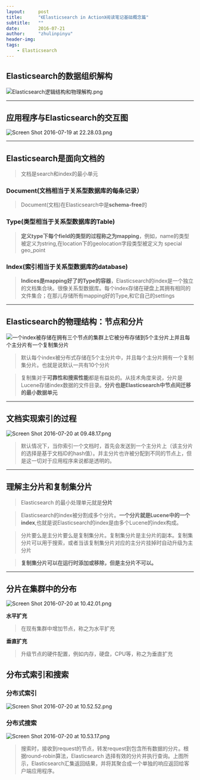 ```yaml
---
layout:     post
title:      "《Elasticsearch in Action》阅读笔记基础概念篇"
subtitle:   ""
date:       2016-07-21
author:     "zhulinpinyu"
header-img:
tags:
    - Elasticsearch
---
```



##  Elasticsearch的数据组织解构

![Elasticsearch逻辑结构和物理解构.png](/img/quiver-image-url/4F81258694777A4CD1C97F032E5A7AFE.png)

---

## 应用程序与Elasticsearch的交互图

![Screen Shot 2016-07-19 at 22.28.03.png](/img/quiver-image-url/9D884C8CE4648EC610D9A4FBEDF8187B.png)

---

## Elasticsearch是面向文档的
> 文档是search和index的最小单元

### Document(文档相当于关系型数据库的每条记录）
> Document(文档)在Elasticsearch中是**schema-free**的

### Type(类型相当于关系型数据库的Table)
> **定义type下每个field的类型的过程称之为mapping**，例如，name的类型被定义为string,在location下的geolocation字段类型被定义为 special geo_point

### Index(索引相当于关系型数据库的database)
>**Indices是mapping好了的Type的容器**，Elasticsearch的index是一个独立的文档集合块。很像关系型数据库。每个index存储在硬盘上其拥有相同的文件集合；在那儿存储所有mapping好的Type,和它自己的settings

---

## Elasticsearch的物理结构：节点和分片

![一个index被存储在拥有三个节点的集群上它被分布存储到5个主分片上并且每个主分片有一个复制集分片](/img/quiver-image-url/D6365F3B0930E3E7CF00C23EBC6503CC.png)

> 默认每个index被分布式存储在5个主分片中，并且每个主分片拥有一个复制集分片。也就是说默认一共有10个分片

> 复制集对于**可靠性和搜索性能**都是有益处的。从技术角度来说，分片是Lucene存储index数据的文件目录。**分片也是Elasticsearch中节点间迁移的最小数据单元**

---

## 文档实现索引的过程
![Screen Shot 2016-07-20 at 09.48.17.png](/img/quiver-image-url/7290EFEE1210C401F38B748B771112B8.png)

> 默认情况下，当你索引一个文档时，首先会发送到一个主分片上（该主分片的选择是基于文档ID的hash值）。并主分片也许被分配到不同的节点上，但是这一切对于应用程序来说都是透明的。

---

## 理解主分片和复制集分片

> Elasticsearch 的最小处理单元就是**分片**

> Elasticsearch的index被分割成多个分片。**一个分片就是Lucene中的一个index**,也就是说Elasticsearch的index是由多个Lucene的index构成。

> 分片要么是主分片要么是复制集分片。复制集分片是主分片的副本。复制集分片可以用于搜索，或者当该复制集分片对应的主分片挂掉时自动升级为主分片

> **复制集分片可以在运行时添加或移除，但是主分片不可以。**

---

## 分片在集群中的分布

![Screen Shot 2016-07-20 at 10.42.01.png](/img/quiver-image-url/4BE79334AE50AB28B865C571D3227D40.png)

**水平扩充**

>  在现有集群中增加节点，称之为水平扩充

**垂直扩充**

> 升级节点的硬件配置，例如内存，硬盘，CPU等，称之为垂直扩充

## 分布式索引和搜索

### 分布式索引
![Screen Shot 2016-07-20 at 10.52.52.png](/img/quiver-image-url/3464DBE65783F0E0ABAD4FA9968B08C4.png)

### 分布式搜索
![Screen Shot 2016-07-20 at 10.53.17.png](/img/quiver-image-url/63D80CF01D30EB0D0F73E96B057AA591.png)

> 搜索时，接收到request的节点，转发request到包含所有数据的分片。根据round-robin算法，Elasticsearch 选择有效的分片并执行查询。上图所示，Elasticsearch汇集返回结果，并将其聚合成一个单独的响应返回给客户端应用程序。

